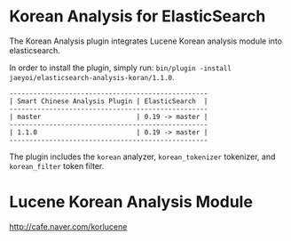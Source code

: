 Korean Analysis for ElasticSearch
==================================

The Korean Analysis plugin integrates Lucene Korean analysis module into elasticsearch.

In order to install the plugin, simply run: `bin/plugin -install jaeyoi/elasticsearch-analysis-koran/1.1.0`.

    --------------------------------------------------
    | Smart Chinese Analysis Plugin | ElasticSearch  |
    --------------------------------------------------
    | master                        | 0.19 -> master |
    --------------------------------------------------
    | 1.1.0                         | 0.19 -> master |
    --------------------------------------------------

The plugin includes the `korean` analyzer, `korean_tokenizer` tokenizer, and `korean_filter` token filter.


Lucene Korean Analysis Module
==============================

http://cafe.naver.com/korlucene

